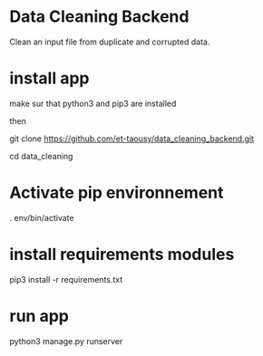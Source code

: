 # Data Cleaning Backend

Clean an input file from duplicate and corrupted data.

# install app

make sur that python3 and pip3 are installed

then

git clone https://github.com/et-taousy/data_cleaning_backend.git

cd data_cleaning

# Activate pip environnement

 . env/bin/activate

# install requirements modules

pip3 install -r requirements.txt


# run app

python3 manage.py runserver

